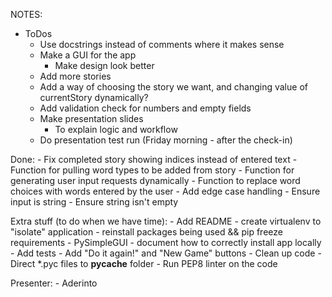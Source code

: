 NOTES:
- ToDos
    - Use docstrings instead of comments where it makes sense
    - Make a GUI for the app
        - Make design look better
    - Add more stories
    - Add a way of choosing the story we want, and changing value of currentStory dynamically?
    - Add validation check for numbers and empty fields
    - Make presentation slides
        - To explain logic and workflow
    - Do presentation test run (Friday morning - after the check-in)

Done:
    - Fix completed story showing indices instead of entered text
    - Function for pulling word types to be added from story 
    - Function for generating user input requests dynamically
    - Function to replace word choices with words entered by the user
    - Add edge case handling
        - Ensure input is string
        - Ensure string isn't empty

Extra stuff (to do when we have time):
    - Add README
        - create virtualenv to "isolate" application
        - reinstall packages being used && pip freeze requirements
            - PySimpleGUI
        - document how to correctly install app locally
    - Add tests
    - Add "Do it again!" and "New Game" buttons
    - Clean up code
        - Direct *.pyc files to __pycache__ folder
        - Run PEP8 linter on the code

Presenter:
    -  Aderinto
 